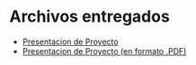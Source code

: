 # Archivos entregados

* [Presentacion de Proyecto](Presentacion-Proyecto)
* [Presentacion de Proyecto (en formato .PDF)](Presentacion-Proyecto.pdf)